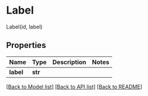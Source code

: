 # Label

Label(id, label)
## Properties
Name | Type | Description | Notes
------------ | ------------- | ------------- | -------------
**label** | **str** |  | 

[[Back to Model list]](../README.md#documentation-for-models) [[Back to API list]](../README.md#documentation-for-api-endpoints) [[Back to README]](../README.md)



